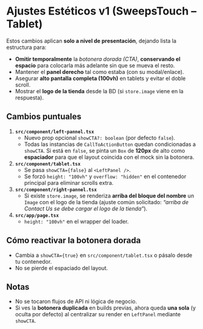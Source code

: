 
# Ajustes Estéticos v1 (SweepsTouch – Tablet)

Estos cambios aplican **solo a nivel de presentación**, dejando lista la estructura para:
- **Omitir temporalmente** la *botonera dorada (CTA)*, **conservando el espacio** para colocarla más adelante sin que se mueva el resto.
- Mantener el **panel derecho** tal como estaba (con su modal/enlace).
- Asegurar **alto pantalla completa (100vh)** en tablets y evitar el doble scroll.
- Mostrar el **logo de la tienda** desde la BD (si `store.image` viene en la respuesta).

## Cambios puntuales
1. **`src/component/left-pannel.tsx`**
   - Nuevo prop opcional `showCTA?: boolean` (por defecto `false`).
   - Todas las instancias de `CallToActionButton` quedan condicionadas a `showCTA`. Si está en `false`, se pinta un `Box` de **120px** de alto como **espaciador** para que el layout coincida con el mock sin la botonera.
2. **`src/component/tablet.tsx`**
   - Se pasa `showCTA={false}` al `<LeftPanel />`.
   - Se forzó `height: "100vh"` y `overflow: "hidden"` en el contenedor principal para eliminar scrolls extra.
3. **`src/component/right-pannel.tsx`**
   - Si existe `store.image`, se renderiza **arriba del bloque del nombre** un `Image` con el logo de la tienda (ajuste común solicitado: _“arriba de Contact Us se debe cargar el logo de la tienda”_).
4. **`src/app/page.tsx`**
   - `height: "100vh"` en el wrapper del loader.

## Cómo reactivar la botonera dorada
- Cambia a `showCTA={true}` en `src/component/tablet.tsx` o pásalo desde tu contenedor.
- No se pierde el espaciado del layout.

## Notas
- No se tocaron flujos de API ni lógica de negocio.
- Si ves la **botonera duplicada** en builds previas, ahora queda **una sola** (y oculta por defecto) al centralizar su render en `LeftPanel` mediante `showCTA`.

